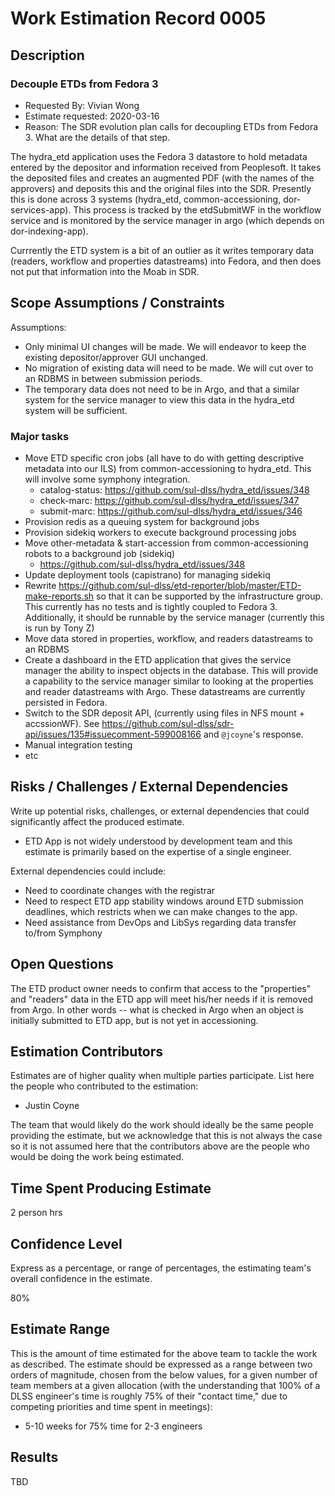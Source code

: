 # Work Estimation Record 0005

## Description

### Decouple ETDs from Fedora 3

* Requested By: Vivian Wong
* Estimate requested: 2020-03-16
* Reason: The SDR evolution plan calls for decoupling ETDs from Fedora 3.  What are the details of that step.

The hydra_etd application uses the Fedora 3 datastore to hold metadata entered by the depositor and information received from Peoplesoft.  It takes the deposited files and creates an augmented PDF (with the names of the approvers) and deposits this and the original files into the SDR.  Presently this is done across 3 systems (hydra_etd, common-accessioning, dor-services-app).  This process is tracked by the etdSubmitWF in the workflow service and is monitored by the service manager in argo (which depends on dor-indexing-app).

Currrently the ETD system is a bit of an outlier as it writes temporary data (readers, workflow and properties datastreams) into Fedora, and then does not put that information into the Moab in SDR.

## Scope Assumptions / Constraints

Assumptions:

* Only minimal UI changes will be made. We will endeavor to keep the existing depositor/approver GUI unchanged.
* No migration of existing data will need to be made.  We will cut over to an RDBMS in between submission periods.
* The temporary data does not need to be in Argo, and that a similar system for the service manager to view this data in the hydra_etd system will be sufficient.

### Major tasks

* Move ETD specific cron jobs (all have to do with getting descriptive metadata into our ILS) from common-accessioning to hydra_etd.  This will involve some symphony integration.
  * catalog-status: <https://github.com/sul-dlss/hydra_etd/issues/348>
  * check-marc: <https://github.com/sul-dlss/hydra_etd/issues/347>
  * submit-marc: <https://github.com/sul-dlss/hydra_etd/issues/346>
* Provision redis as a queuing system for background jobs
* Provision sidekiq workers to execute background processing jobs
* Move other-metadata & start-accession from common-accessioning robots to a background job (sidekiq)
  * <https://github.com/sul-dlss/hydra_etd/issues/348>
* Update deployment tools (capistrano) for managing sidekiq
* Rewrite <https://github.com/sul-dlss/etd-reporter/blob/master/ETD-make-reports.sh> so that it can be supported by the infrastructure group. This currently has no tests and is tightly coupled to Fedora 3. Additionally, it should be runnable by the service manager (currently this is run by Tony Z)
* Move data stored in properties, workflow, and readers datastreams to an RDBMS
* Create a dashboard in the ETD application that gives the service manager the ability to inspect objects in the database. This will provide a capability to the service manager similar to looking at the properties and reader datastreams with Argo. These datastreams are currently persisted in Fedora.
* Switch to the SDR deposit API, (currently using files in NFS mount + accssionWF). See <https://github.com/sul-dlss/sdr-api/issues/135#issuecomment-599008166> and `@jcoyne`'s response.
* Manual integration testing
* etc

## Risks / Challenges / External Dependencies

Write up potential risks, challenges, or external dependencies that could significantly affect the produced estimate.

* ETD App is not widely understood by development team and this estimate is primarily based on the expertise of a single engineer.

External dependencies could include:

* Need to coordinate changes with the registrar
* Need to respect ETD app stability windows around ETD submission deadlines, which restricts when we can make changes to the app.
* Need assistance from DevOps and LibSys regarding data transfer to/from Symphony

## Open Questions

The ETD product owner needs to confirm that access to the "properties" and "readers" data in the ETD app will meet his/her needs if it is removed from Argo. In other words -- what is checked in Argo when an object is initially submitted to ETD app, but is not yet in accessioning.

## Estimation Contributors

Estimates are of higher quality when multiple parties participate. List here the people who contributed to the estimation:

* Justin Coyne

The team that would likely do the work should ideally be the same people providing the estimate, but we acknowledge that this is not always the case so it is not assumed here that the contributors above are the people who would be doing the work being estimated.

## Time Spent Producing Estimate

2 person hrs

## Confidence Level

Express as a percentage, or range of percentages, the estimating team's overall confidence in the estimate.

80%

## Estimate Range

This is the amount of time estimated for the above team to tackle the work as described. The estimate should be expressed as a range between two orders of magnitude, chosen from the below values, for a given number of team members at a given allocation (with the understanding that 100% of a DLSS engineer's time is roughly 75% of their "contact time," due to competing priorities and time spent in meetings):

* 5-10 weeks for 75% time for 2-3 engineers

## Results

TBD
